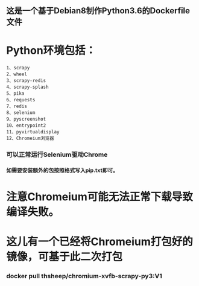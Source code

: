 ## 这是一个基于Debian8制作Python3.6的Dockerfile文件

# Python环境包括：
    1、scrapy
    2、wheel
    3、scrapy-redis
    4、scrapy-splash
    5、pika
    6、requests
    7、redis
    8、selenium
    9、pyscreenshot
    10、entrypoint2
    11、pyvirtualdisplay
    12、Chromeium浏览器

### 可以正常运行Selenium驱动Chrome

#### 如需要安装额外的包按照格式写入pip.txt即可。

# 注意Chromeium可能无法正常下载导致编译失败。

# 这儿有一个已经将Chromeium打包好的镜像，可基于此二次打包

### docker pull thsheep/chromium-xvfb-scrapy-py3:V1
